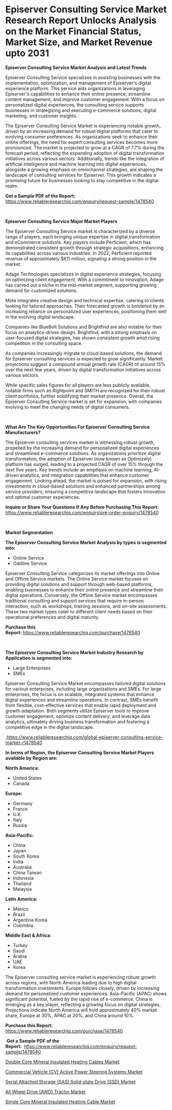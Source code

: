 <p><h1>Episerver Consulting Service Market Research Report Unlocks Analysis on the Market Financial Status, Market Size, and Market Revenue upto 2031</h1></p><p><strong>Episerver Consulting Service Market Analysis and Latest Trends</strong></p>
<p><p>Episerver Consulting Service specializes in assisting businesses with the implementation, optimization, and management of Episerver's digital experience platform. This service aids organizations in leveraging Episerver's capabilities to enhance their online presence, streamline content management, and improve customer engagement. With a focus on personalized digital experiences, the consulting service supports businesses in strategizing and executing e-commerce solutions, digital marketing, and customer insights.</p><p>The Episerver Consulting Service Market is experiencing notable growth, driven by an increasing demand for robust digital platforms that cater to evolving consumer preferences. As organizations seek to enhance their online offerings, the need for expert consulting services becomes more pronounced. The market is projected to grow at a CAGR of 7.7% during the forecast period, reflecting the expanding adoption of digital transformation initiatives across various sectors. Additionally, trends like the integration of artificial intelligence and machine learning into digital experiences, alongside a growing emphasis on omnichannel strategies, are shaping the landscape of consulting services for Episerver. This growth indicates a promising future for businesses looking to stay competitive in the digital realm.</p></p>
<p><strong>Get a Sample PDF of the Report:&nbsp;</strong> <a href="https://www.reliableresearchiq.com/enquiry/request-sample/1478540?utm_campaign=1847&utm_medium=2&utm_source=Github&utm_content=ia&utm_term=09122024&utm_id=episerver-consulting-service">https://www.reliableresearchiq.com/enquiry/request-sample/1478540</a></p>
<p>&nbsp;</p>
<p><strong>Episerver Consulting Service Major Market Players</strong></p>
<p><p>The Episerver Consulting Service market is characterized by a diverse range of players, each bringing unique expertise in digital transformation and eCommerce solutions. Key players include Perficient, which has demonstrated consistent growth through strategic acquisitions, enhancing its capabilities across various industries. In 2022, Perficient reported revenue of approximately $611 million, signaling a strong position in the market.</p><p>Adage Technologies specializes in digital experience strategies, focusing on optimizing client engagement. With a commitment to innovation, Adage has carved out a niche in the mid-market segment, supporting growing demand for customized solutions.</p><p>Mote integrates creative design and technical expertise, catering to clients looking for tailored approaches. Their forecasted growth is bolstered by an increasing reliance on personalized user experiences, positioning them well in the evolving digital landscape.</p><p>Companies like BlueBolt Solutions and Brightfind are also notable for their focus on analytics-driven design. Brightfind, with a strong emphasis on user-focused digital strategies, has shown consistent growth amid rising competition in the consulting space.</p><p>As companies increasingly migrate to cloud-based solutions, the demand for Episerver consulting services is expected to grow significantly. Market projections suggest a compound annual growth rate (CAGR) of around 15% over the next few years, driven by digital transformation initiatives across various sectors.</p><p>While specific sales figures for all players are less publicly available, notable firms such as Rightpoint and SMITH are recognized for their robust client portfolios, further solidifying their market presence. Overall, the Episerver Consulting Service market is set for expansion, with companies evolving to meet the changing needs of digital consumers.</p></p>
<p>&nbsp;</p>
<p><strong>What Are The Key Opportunities For Episerver Consulting Service Manufacturers?</strong></p>
<p><p>The Episerver consulting services market is witnessing robust growth, propelled by the increasing demand for personalized digital experiences and streamlined e-commerce solutions. As organizations prioritize digital transformation, the adoption of Episerver (now known as Optimizely) platform has surged, leading to a projected CAGR of over 15% through the next five years. Key trends include an emphasis on machine learning, AI-driven analytics, and integration capabilities that enhance customer engagement. Looking ahead, the market is poised for expansion, with rising investments in cloud-based solutions and enhanced partnerships among service providers, ensuring a competitive landscape that fosters innovation and optimal customer experiences.</p></p>
<p><strong>Inquire or Share Your Questions If Any Before Purchasing This Report:</strong> <a href="https://www.reliableresearchiq.com/enquiry/pre-order-enquiry/1478540?utm_campaign=1847&utm_medium=2&utm_source=Github&utm_content=ia&utm_term=09122024&utm_id=episerver-consulting-service">https://www.reliableresearchiq.com/enquiry/pre-order-enquiry/1478540</a></p>
<p>&nbsp;</p>
<p><strong>Market Segmentation</strong></p>
<p><strong>The Episerver Consulting Service Market Analysis by types is segmented into:</strong></p>
<p><ul><li>Online Service</li><li>Oddline Service</li></ul></p>
<p><p>Episerver Consulting Service categorizes its market offerings into Online and Offline Service markets. The Online Service market focuses on providing digital solutions and support through web-based platforms, enabling businesses to enhance their online presence and streamline their digital operations. Conversely, the Offline Service market encompasses traditional consulting and support services that require in-person interaction, such as workshops, training sessions, and on-site assessments. These two market types cater to different client needs based on their operational preferences and digital maturity.</p></p>
<p><strong>Purchase this Report:&nbsp;</strong><a href="https://www.reliableresearchiq.com/purchase/1478540?utm_campaign=1847&utm_medium=2&utm_source=Github&utm_content=ia&utm_term=09122024&utm_id=episerver-consulting-service">https://www.reliableresearchiq.com/purchase/1478540</a></p>
<p>&nbsp;</p>
<p><strong>The Episerver Consulting Service Market Industry Research by Application is segmented into:</strong></p>
<p><ul><li>Large Enterprises</li><li>SMEs</li></ul></p>
<p><p>Episerver Consulting Service Market encompasses tailored digital solutions for various enterprises, including large organizations and SMEs. For large enterprises, the focus is on scalable, integrated systems that enhance digital experiences and streamline operations. In contrast, SMEs benefit from flexible, cost-effective services that enable rapid deployment and growth adaptation. Both segments utilize Episerver tools to improve customer engagement, optimize content delivery, and leverage data analytics, ultimately driving business transformation and fostering a competitive edge in the digital landscape.</p></p>
<p><a href="https://www.reliableresearchiq.com/global-episerver-consulting-service-market-r1478540?utm_campaign=1847&utm_medium=2&utm_source=Github&utm_content=ia&utm_term=09122024&utm_id=episerver-consulting-service">&nbsp;https://www.reliableresearchiq.com/global-episerver-consulting-service-market-r1478540</a></p>
<p><strong>In terms of Region, the Episerver Consulting Service Market Players available by Region are:</strong></p>
<p>
    <p> <strong> North America: </strong>
        <ul>
            <li>United States</li>
            <li>Canada</li>
        </ul>
        </p> 
    <p> <strong> Europe: </strong>
        <ul>
            <li>Germany</li>
            <li>France</li>
            <li>U.K.</li>
            <li>Italy</li>
            <li>Russia</li>
        </ul>
        </p> 
    <p> <strong> Asia-Pacific: </strong>
        <ul>
            <li>China</li>
            <li>Japan</li>
            <li>South Korea</li>
            <li>India</li>
            <li>Australia</li>
            <li>China Taiwan</li>
            <li>Indonesia</li>
            <li>Thailand</li>
            <li>Malaysia</li>
        </ul>
        </p> 
    <p> <strong> Latin America: </strong>
        <ul>
            <li>Mexico</li>
            <li>Brazil</li>
            <li>Argentina Korea</li>
            <li>Colombia</li>
        </ul>
        </p> 
    <p> <strong> Middle East & Africa: </strong>
        <ul>
            <li>Turkey</li>
            <li>Saudi</li>
            <li>Arabia</li>
            <li>UAE</li>
            <li>Korea</li>
        </ul>
    </p>
    </p>
<p><p>The Episerver consulting service market is experiencing robust growth across regions, with North America leading due to high digital transformation investments. Europe follows closely, driven by increasing demand for personalized customer experiences. Asia-Pacific (APAC) shows significant potential, fueled by the rapid rise of e-commerce. China is emerging as a key player, reflecting a growing focus on digital strategies. Projections indicate North America will hold approximately 40% market share, Europe at 30%, APAC at 20%, and China around 10%.</p></p>
<p><strong>Purchase this Report: </strong><a href="https://www.reliableresearchiq.com/purchase/1478540?utm_campaign=1847&utm_medium=2&utm_source=Github&utm_content=ia&utm_term=09122024&utm_id=episerver-consulting-service">https://www.reliableresearchiq.com/purchase/1478540</a></p>
<p>&nbsp;<strong>Get a Sample PDF of the Report:&nbsp;&nbsp;</strong><a href="https://www.reliableresearchiq.com/enquiry/request-sample/1478540?utm_campaign=1847&utm_medium=2&utm_source=Github&utm_content=ia&utm_term=09122024&utm_id=episerver-consulting-service">https://www.reliableresearchiq.com/enquiry/request-sample/1478540</a></p>
<p><strong></strong></p>
<p><p><a href="https://www.linkedin.com/pulse/double-core-mineral-insulated-heating-cables-market-size-share-lisdf?utm_campaign=1847&utm_medium=2&utm_source=Github&utm_content=ia&utm_term=09122024&utm_id=episerver-consulting-service">Double Core Mineral Insulated Heating Cables Market</a></p><p><a href="https://www.linkedin.com/pulse/the-sympatico-insight-9odme?utm_campaign=1847&utm_medium=2&utm_source=Github&utm_content=ia&utm_term=09122024&utm_id=episerver-consulting-service">Commercial Vehicle  (CV) Active Power Steering Systems Market</a></p><p><a href="https://www.linkedin.com/pulse/growth-potential-serial-attached-storage-sas-solid-state-drive-1is2f?utm_campaign=1847&utm_medium=2&utm_source=Github&utm_content=ia&utm_term=09122024&utm_id=episerver-consulting-service">Serial Attached Storage  (SAS) Solid-state Drive  (SSD) Market</a></p><p><a href="https://www.linkedin.com/pulse/the-sympatico-insight-9odme?utm_campaign=1847&utm_medium=2&utm_source=Github&utm_content=ia&utm_term=09122024&utm_id=episerver-consulting-service">All Wheel Drive  (AWD) Tractor Market</a></p><p><a href="https://www.linkedin.com/pulse/global-single-core-mineral-insulated-heating-cable-market-analysis-tvdxf?utm_campaign=1847&utm_medium=2&utm_source=Github&utm_content=ia&utm_term=09122024&utm_id=episerver-consulting-service">Single Core Mineral Insulated Heating Cable Market</a></p></p>